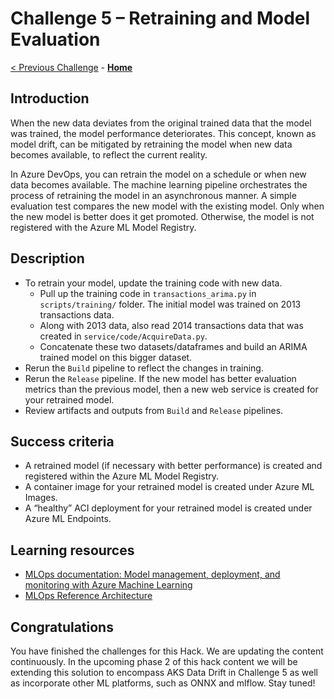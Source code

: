 # Challenge 5 – Retraining and Model Evaluation

[< Previous Challenge](./Challenge-04.md) - **[Home](../README.md)**

## Introduction
When the new data deviates from the original trained data that the model was trained, the model performance deteriorates. This concept, known as model drift, can be mitigated by retraining the model when new data becomes available, to reflect the current reality.

In Azure DevOps, you can retrain the model on a schedule or when new data becomes available. The machine learning pipeline orchestrates the process of retraining the model in an asynchronous manner. A simple evaluation test compares the new model with the existing model. Only when the new model is better does it get promoted. Otherwise, the model is not registered with the Azure ML Model Registry.

## Description
- To retrain your model, update the training code with new data.
    - Pull up the training code in `transactions_arima.py` in `scripts/training/` folder. The initial model was trained on 2013 transactions data.
    - Along with 2013 data, also read 2014 transactions data that was created in `service/code/AcquireData.py`.
    - Concatenate these two datasets/dataframes and build an ARIMA trained model on this bigger dataset.
- Rerun the `Build` pipeline to reflect the changes in training.
- Rerun the `Release` pipeline. If the new model has better evaluation metrics than the previous model, then a new web service is created for your retrained model.
- Review artifacts and outputs from `Build` and `Release` pipelines.

## Success criteria
- A retrained model (if necessary with better performance) is created and registered within the Azure ML Model Registry.
- A container image for your retrained model is created under Azure ML Images.
- A “healthy” ACI deployment for your retrained model is created under Azure ML Endpoints.

## Learning resources
- [MLOps documentation: Model management, deployment, and monitoring with Azure Machine Learning](<https://docs.microsoft.com/en-us/azure/machine-learning/concept-model-management-and-deployment>)
- [MLOps Reference Architecture](<https://docs.microsoft.com/en-us/azure/architecture/reference-architectures/ai/mlops-python>)

## Congratulations
You have finished the challenges for this Hack. We are updating the content continuously. In the upcoming phase 2 of this hack content we will be extending this solution to encompass AKS Data Drift in Challenge 5 as well as incorporate other ML platforms, such as ONNX and mlflow. Stay tuned!
